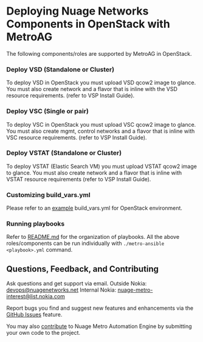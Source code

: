 # Deploying Nuage Networks Components in OpenStack with MetroAG 

The following components/roles are supported by MetroAG in OpenStack.
### Deploy VSD (Standalone or Cluster)
To deploy VSD in OpenStack you must upload VSD qcow2 image to glance. You must also create network and a flavor that is inline with the VSD resource requirements. (refer to VSP Install Guide).
### Deploy VSC (Single or pair)
To deploy VSC in OpenStack you must upload VSC qcow2 image to glance. You must also create mgmt, control networks and a flavor that is inline with VSC resource requirements. (refer to VSP Install Guide).
### Deploy VSTAT (Standalone or Cluster)
To deploy VSTAT (Elastic Search VM) you must upload VSTAT qcow2 image to glance. You must also create network and a flavor that is inline with VSTAT resource requirements (refer to VSP Install Guide).
### Customizing build_vars.yml
Please refer to an [example](../examples/build_vars_openstack_static_ip.yml) build_vars.yml for OpenStack environment.
### Running playbooks
Refer to [README.md](/README.md) for the organization of playbooks.
All the above roles/components can be run individually with `./metro-ansible <playbook>.yml` command.
## Questions, Feedback, and Contributing
Ask questions and get support via email.
  Outside Nokia: [devops@nuagenetworks.net](mailto:deveops@nuagenetworks.net "send email to nuage-metro project")
  Internal Nokia: [nuage-metro-interest@list.nokia.com](mailto:nuage-metro-interest@list.nokia.com "send email to nuage-metro project")

Report bugs you find and suggest new features and enhancements via the [GitHub Issues](https://github.com/nuagenetworks/nuage-metro/issues "nuage-metro issues") feature.

You may also [contribute](../CONTRIBUTING.md) to Nuage Metro Automation Engine by submitting your own code to the project.
